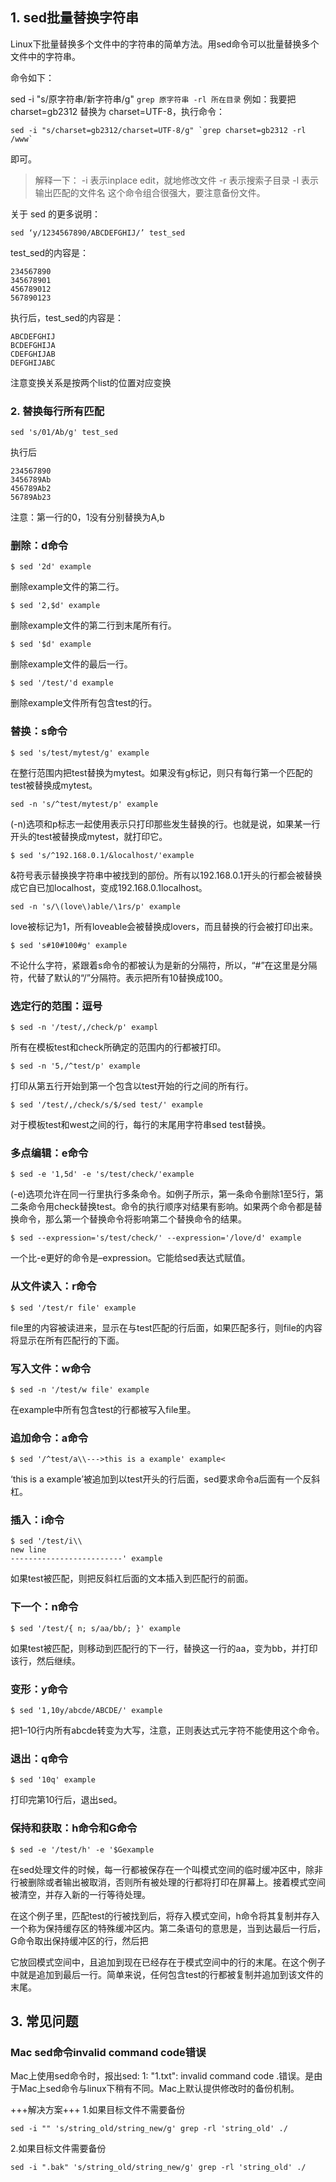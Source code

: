 ## 1. sed批量替换字符串

Linux下批量替换多个文件中的字符串的简单方法。用sed命令可以批量替换多个文件中的字符串。

命令如下：

sed -i "s/原字符串/新字符串/g" `grep 原字符串 -rl 所在目录`
例如：我要把 charset=gb2312 替换为 charset=UTF-8，执行命令：

```shell
sed -i "s/charset=gb2312/charset=UTF-8/g" `grep charset=gb2312 -rl /www`
```

即可。


> 解释一下：
> -i 表示inplace edit，就地修改文件
> -r 表示搜索子目录
> -l 表示输出匹配的文件名
> 这个命令组合很强大，要注意备份文件。


关于 sed 的更多说明：
```shell
sed ‘y/1234567890/ABCDEFGHIJ/’ test_sed
```

test_sed的内容是：
```
234567890
345678901
456789012
567890123
```
执行后，test_sed的内容是：
```
ABCDEFGHIJ
BCDEFGHIJA
CDEFGHIJAB
DEFGHIJABC
```
注意变换关系是按两个list的位置对应变换

### 2. 替换每行所有匹配
```shell
sed 's/01/Ab/g' test_sed
```
执行后
```
234567890
3456789Ab
456789Ab2
56789Ab23
```
注意：第一行的0，1没有分别替换为A,b


### 删除：d命令
```shell
$ sed '2d' example
```

删除example文件的第二行。
```shell
$ sed '2,$d' example
```

删除example文件的第二行到末尾所有行。
```shell
$ sed '$d' example
```
删除example文件的最后一行。
```shell
$ sed '/test/'d example
```
删除example文件所有包含test的行。


### 替换：s命令
```shell
$ sed 's/test/mytest/g' example
```
在整行范围内把test替换为mytest。如果没有g标记，则只有每行第一个匹配的test被替换成mytest。

```
sed -n 's/^test/mytest/p' example
```
(-n)选项和p标志一起使用表示只打印那些发生替换的行。也就是说，如果某一行开头的test被替换成mytest，就打印它。

```shell
$ sed 's/^192.168.0.1/&localhost/'example
```
&符号表示替换换字符串中被找到的部份。所有以192.168.0.1开头的行都会被替换成它自已加localhost，变成192.168.0.1localhost。

```shell
sed -n 's/\(love\)able/\1rs/p' example
```
love被标记为1，所有loveable会被替换成lovers，而且替换的行会被打印出来。

```shell
$ sed 's#10#100#g' example
```
不论什么字符，紧跟着s命令的都被认为是新的分隔符，所以，“#”在这里是分隔符，代替了默认的“/”分隔符。表示把所有10替换成100。

### 选定行的范围：逗号
```shell
$ sed -n '/test/,/check/p' exampl
```
所有在模板test和check所确定的范围内的行都被打印。

```shell
$ sed -n '5,/^test/p' example
```
打印从第五行开始到第一个包含以test开始的行之间的所有行。

```shell
$ sed '/test/,/check/s/$/sed test/' example
```
对于模板test和west之间的行，每行的末尾用字符串sed test替换。


### 多点编辑：e命令
```shell
$ sed -e '1,5d' -e 's/test/check/'example
```
(-e)选项允许在同一行里执行多条命令。如例子所示，第一条命令删除1至5行，第二条命令用check替换test。命令的执行顺序对结果有影响。如果两个命令都是替换命令，那么第一个替换命令将影响第二个替换命令的结果。

```
$ sed --expression='s/test/check/' --expression='/love/d' example
```
一个比-e更好的命令是–expression。它能给sed表达式赋值。

### 从文件读入：r命令
```shell
$ sed '/test/r file' example
```
file里的内容被读进来，显示在与test匹配的行后面，如果匹配多行，则file的内容将显示在所有匹配行的下面。


### 写入文件：w命令
```shell
$ sed -n '/test/w file' example
```
在example中所有包含test的行都被写入file里。


### 追加命令：a命令
```shell
$ sed '/^test/a\\--->this is a example' example<
```
‘this is a example’被追加到以test开头的行后面，sed要求命令a后面有一个反斜杠。

### 插入：i命令
```shell
$ sed '/test/i\\
new line
-------------------------' example
```
如果test被匹配，则把反斜杠后面的文本插入到匹配行的前面。

 
### 下一个：n命令
```
$ sed '/test/{ n; s/aa/bb/; }' example
```
如果test被匹配，则移动到匹配行的下一行，替换这一行的aa，变为bb，并打印该行，然后继续。


### 变形：y命令
```shell
$ sed '1,10y/abcde/ABCDE/' example
```
把1–10行内所有abcde转变为大写，注意，正则表达式元字符不能使用这个命令。


### 退出：q命令
```shell
$ sed '10q' example
```
打印完第10行后，退出sed。


### 保持和获取：h命令和G命令
```shell
$ sed -e '/test/h' -e '$Gexample
```

在sed处理文件的时候，每一行都被保存在一个叫模式空间的临时缓冲区中，除非行被删除或者输出被取消，否则所有被处理的行都将打印在屏幕上。接着模式空间被清空，并存入新的一行等待处理。

在这个例子里，匹配test的行被找到后，将存入模式空间，h命令将其复制并存入一个称为保持缓存区的特殊缓冲区内。第二条语句的意思是，当到达最后一行后，G命令取出保持缓冲区的行，然后把

它放回模式空间中，且追加到现在已经存在于模式空间中的行的末尾。在这个例子中就是追加到最后一行。简单来说，任何包含test的行都被复制并追加到该文件的末尾。



## 3. 常见问题
### Mac sed命令invalid command code错误
Mac上使用sed命令时，报出sed: 1: "1.txt": invalid command code .错误。是由于Mac上sed命令与linux下稍有不同。Mac上默认提供修改时的备份机制。

+++解决方案+++
1.如果目标文件不需要备份
```shell
sed -i "" 's/string_old/string_new/g' grep -rl 'string_old' ./
```

2.如果目标文件需要备份
```shell
sed -i ".bak" 's/string_old/string_new/g' grep -rl 'string_old' ./
```


